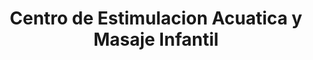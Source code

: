 ---
title: "Centro de Estimulacion Acuatica y Masaje Infantil"
url: /pereira/centro-de-estimulacion-acuatica-y-masaje-infantil/
shop: Massage
---